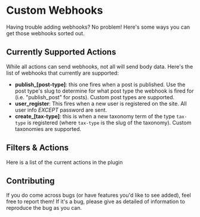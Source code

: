 # Custom Webhooks
    
Having trouble adding webhooks? No problem! Here's some ways you can get those webhooks sorted out. 

## Currently Supported Actions
    
While all actions can send webhooks, not all will send body data. Here's the list of webhooks that currently are supported:
    
* **publish_[post-type]**: this one fires when a post is published. Use the post type's slug to determine for what post type the webhook is fired for (i.e. "publish_post" for posts). Custom post types are supported.
* **user_register**: This fires when a new user is registered on the site. All user info _EXCEPT_ password are sent.
* **create_[tax-type]**: this is when a new taxonomy term of the type `tax-type` is registered (where `tax-type` is the slug of the taxonomy). Custom taxonomies are supported.
    
## Filters & Actions

Here is a list of the current actions in the plugin

## Contributing

If you do come across bugs (or have features you'd like to see added), feel free to report them! If it's a bug, please give as detailed of information to reproduce the bug as you can.